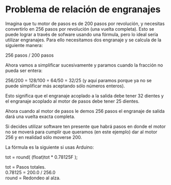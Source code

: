 # Problema de relación de engranajes

Imagina que tu motor de pasos es de 200 pasos por revolución, y necesitas convertirlo en 256 pasos por revolución (una vuelta completa). Esto se puede lograr a través de sofware usando una fórmula, pero lo ideal sería utilizar engranajes. Para ello necesitamos dos engranaje y se calcula de la siguiente manera:  

256 pasos / 200 pasos  

Ahora vamos a simplificar sucesivamente y paramos cuando la fracción no pueda ser entera:  

256/200 = 128/100 = 64/50 = 32/25 (y aquí paramos porque ya no se puede simplificar más aceptando sólo números enteros).  

Esto significa que el engranaje acoplado a la salida debe tener 32 dientes y el engranaje acoplado al motor de pasos debe tener 25 dientes.  

Ahora cuando al motor de pasos le demos 256 pasos el engranaje de salida dará una vuelta exacta completa.  

Si decides utilizar software ten presente que habrá pasos en donde el motor no se moverá para cumplir que queramos (en este ejemplo) dar al motor 256 y en realidad sólo moverse 200.  

La fórmula es la siguiente si usas Arduino:  

tot = round( (float)tot * 0.78125F );  

tot = Pasos totales.  
0.78125 = 200.0 / 256.0  
round = Redondeo al alza.  
